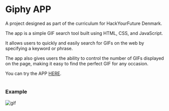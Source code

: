 # Giphy APP

A project designed as part of the curriculum for HackYourFuture Denmark.

The app is a simple GIF search tool built using HTML, CSS, and JavaScript.

It allows users to quickly and easily search for GIFs on the web by specifying a keyword or phrase.

The app also gives users the ability to control the number of GIFs displayed on the page, making it easy to find the perfect GIF for any occasion.

You can try the APP [HERE](https://danjecu.github.io/giphy-app/).

#

### Example

![gif](./screenshots/example.gif)
